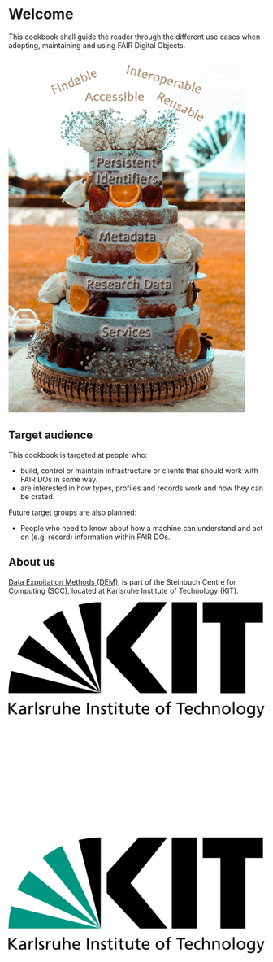 # Welcome

This cookbook shall guide the reader through the different use cases when adopting, maintaining and using FAIR Digital Objects.

<div class="centerbox">
    <img src="./images/cover.png" alt="cookbook cover" style="max-height:50em;" />
</div>

## Target audience

This cookbook is targeted at people who:

- build, control or maintain infrastructure or clients that should work with FAIR DOs in some way.
- are interested in how types, profiles and records work and how they can be crated.

Future target groups are also planned:

- People who need to know about how a machine can understand and act on (e.g. record) information within FAIR DOs.

## About us

[Data Expoitation Methods (DEM)](https://www.scc.kit.edu/ueberuns/dem.php), is part of the Steinbuch Centre for Computing (SCC), located at Karlsruhe Institute of Technology (KIT).

<div class="centerbox">
    <div class="logo-spacing-general">
        <a class="logo-align-middle logo-card"
        href="https://kit.edu/"
        title="Karlsruhe Institute of Technology"
        aria-label="Visit the KIT Website">
            <img class="lightonly" src="kit_logo_en_black.svg" alt="KIT logo">
            <img class="darkonly" src="kit_logo_en_white.svg" alt="KIT logo">
            <img class="whiteonly" src="kit_logo_en.svg" alt="KIT logo">
        </a>
    </div>
</div>